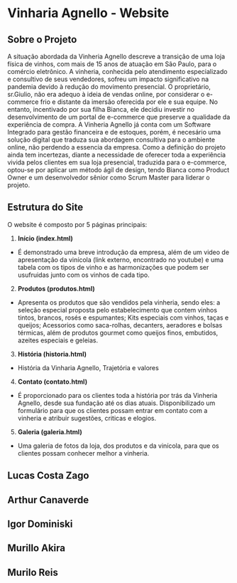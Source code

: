 
# Vinharia Agnello - Website

## Sobre o Projeto
A situação abordada da Vinheria Agnello descreve a transição de uma loja física de vinhos, com mais de 15 anos de atuação em São Paulo, para o comércio eletrônico. A vinheria, conhecida pelo atendimento especializado e consultivo de seus vendedores, sofreu um impacto significativo na pandemia devido à redução do movimento presencial.
O proprietário, sr.Giulio, não era adequo à ideia de vendas online, por considerar o e-commerce frio e distante da imersão oferecida por ele e sua equipe. No entanto, incentivado por sua filha Bianca, ele decidiu investir no desenvolvimento de um portal de e-commerce que preserve a qualidade da experiência de compra.
A Vinheria Agnello já conta com um Software Integrado para gestão financeira e de estoques, porém, é necesário uma solução digital que traduza sua abordagem consultiva para o ambiente online, não perdendo a essencia da empresa. Como a definição do projeto ainda tem incertezas, diante a necessidade de oferecer toda a experiência vivida pelos clientes em sua loja presencial, traduzida para o e-commerce, optou-se por aplicar um método ágil de design, tendo Bianca como Product Owner e um desenvolvedor sênior como Scrum Master para liderar o projeto.

## Estrutura do Site

O website é composto por 5 páginas principais:

1. **Início (index.html)**
- É demonstrado uma breve introdução da empresa, além de um video de apresentação da vinícola (link externo, encontrado no youtube) e uma tabela com os tipos de vinho e as harmonizações que podem ser usufruidas junto com os vinhos de cada tipo. 

2. **Produtos (produtos.html)**
-  Apresenta os produtos que são vendidos pela vinheria, sendo eles: a seleção especial proposta pelo estabelecimento que contem vinhos tintos, brancos, rosés e espumantes; Kits especiais com vinhos, taças e queijos; Acessorios como saca-rolhas, decanters, aeradores e bolsas térmicas, além de produtos gourmet como queijos finos, embutidos, azeites especiais e geleias.

3. **História (historia.html)**
-  História da Vinharia Agnello, Trajetória e valores

4. **Contato (contato.html)**
-  É proporcionado para os clientes toda a história por trás da Vinheria Agnello, desde sua fundação até os dias atuais.
Disponibilizado um formulário para que os clientes possam entrar em contato com a vinheria e atribuir sugestões, criticas e elogios. 


5. **Galeria (galeria.html)**
-  Uma galeria de fotos da loja, dos produtos e da vinícola, para que os clientes possam conhecer melhor a vinheria.

## Lucas Costa Zago
## Arthur Canaverde
## Igor Dominiski
## Murillo Akira
## Murilo Reis




